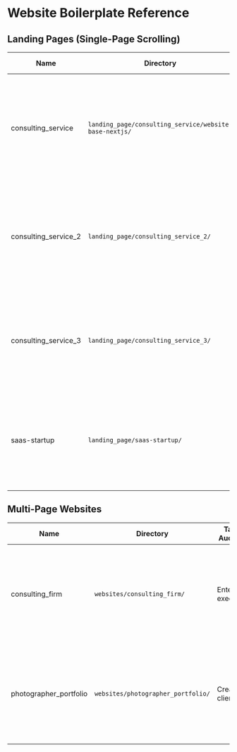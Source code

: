 # Website Boilerplate Reference

## Landing Pages (Single-Page Scrolling)

| Name | Directory | Target Audience | Description |
|------|-----------|-----------------|-------------|
| consulting_service | `landing_page/consulting_service/website-base-nextjs/` | Mid-market business executives | Conversion-focused consulting landing page with animated blobs, dashboard preview, 3 pricing tiers, and CMS contact form |
| consulting_service_2 | `landing_page/consulting_service_2/` | Mid-market business executives | Expert consulting page with rotating gradient background, quarterly growth metrics, gradient-bordered cards |
| consulting_service_3 | `landing_page/consulting_service_3/` | Mid-market business executives | Conservative professional design with raised/inset tactile elements, neumorphic form inputs, corporate trust aesthetic |
| saas-startup | `landing_page/saas-startup/` | Small business owners | SaaS product landing page for "BizGrow" platform with free trial promotion, feature grid, pricing tables |

## Multi-Page Websites

| Name | Directory | Target Audience | Pages | Description |
|------|-----------|-----------------|-------|-------------|
| consulting_firm | `websites/consulting_firm/` | Enterprise executives | 7 pages: Home, About, Services, Work, News, Contact, Blog | Corporate consultancy with 16 reusable components, case studies, team profiles, traditional navigation |
| photographer_portfolio | `websites/photographer_portfolio/` | Creative clients | 5 pages: Home, About, Portfolio, Services, Contact | Visual storytelling portfolio with gallery integration, service packages (Portrait, Event, Commercial, Wedding) |

